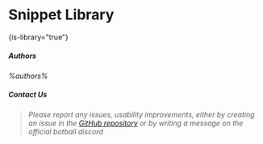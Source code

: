 # Snippet Library

{is-library="true"}

<snippet id="footer">

<var name="authors" value=""/>

##### Authors

%authors%

##### Contact Us

> Please report any issues, usability improvements, either by creating an issue in the
> [GitHub repository](https://github.com/kipr/libwallaby/issues) or by writing a message on the official botball discord
>
</snippet>